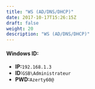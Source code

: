 ```yaml
---
title: "WS (AD/DNS/DHCP)"
date: 2017-10-17T15:26:15Z
draft: false
weight: 20
description: "WS (AD/DNS/DHCP)"
---
```


#### Windows ID:
- **IP:**`192.168.1.3`
- **ID:**`GSB\Administrateur`
- **PWD:**`Azerty60@`

